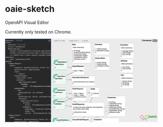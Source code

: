 # oaie-sketch
OpenAPI Visual Editor

Currently only tested on Chrome.

![oaie-sketch.png](oaie-sketch.png)
